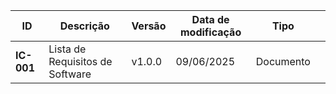 
| ID         | Descrição                       | Versão | Data de modificação | Tipo      |     |
| ---------- | ------------------------------- | ------ | ------------------- | --------- | --- |
| **IC-001** | Lista de Requisitos de Software | v1.0.0 | 09/06/2025          | Documento |     |
